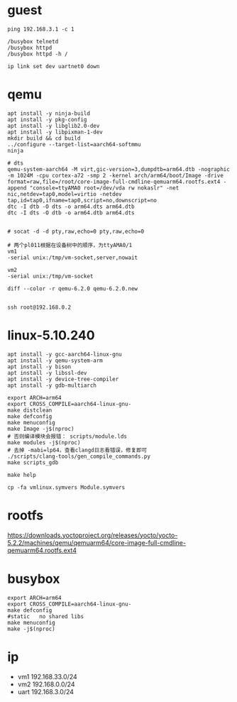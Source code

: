 
# guest
```shell
ping 192.168.3.1 -c 1

/busybox telnetd
/busybox httpd
/busybox httpd -h /

ip link set dev uartnet0 down
```

# qemu
```shell
apt install -y ninja-build
apt install -y pkg-config
apt install -y libglib2.0-dev
apt install -y libpixman-1-dev
mkdir build && cd build
../configure --target-list=aarch64-softmmu
ninja

# dts
qemu-system-aarch64 -M virt,gic-version=3,dumpdtb=arm64.dtb -nographic -m 1024M -cpu cortex-a72 -smp 2 -kernel arch/arm64/boot/Image -drive format=raw,file=/root/core-image-full-cmdline-qemuarm64.rootfs.ext4 -append "console=ttyAMA0 root=/dev/vda rw nokaslr" -net nic,netdev=tap0,model=virtio -netdev tap,id=tap0,ifname=tap0,script=no,downscript=no
dtc -I dtb -O dts -o arm64.dts arm64.dtb
dtc -I dts -O dtb -o arm64.dtb arm64.dts


# socat -d -d pty,raw,echo=0 pty,raw,echo=0
```

```shell
# 两个pl011根据在设备树中的顺序，为ttyAMA0/1
vm1
-serial unix:/tmp/vm-socket,server,nowait

vm2
-serial unix:/tmp/vm-socket

diff --color -r qemu-6.2.0 qemu-6.2.0.new


ssh root@192.168.0.2
```

# linux-5.10.240

```shell
apt install -y gcc-aarch64-linux-gnu
apt install -y qemu-system-arm
apt install -y bison
apt install -y libssl-dev
apt install -y device-tree-compiler
apt install -y gdb-multiarch

export ARCH=arm64
export CROSS_COMPILE=aarch64-linux-gnu-
make distclean
make defconfig
make menuconfig
make Image -j$(nproc)
# 否则编译模块会报错： scripts/module.lds
make modules -j$(nproc)
# 去掉 -mabi=lp64，查看clangd日志看错误，修复即可
./scripts/clang-tools/gen_compile_commands.py
make scripts_gdb

make help

cp -fa vmlinux.symvers Module.symvers
```

# rootfs
https://downloads.yoctoproject.org/releases/yocto/yocto-5.2.2/machines/qemu/qemuarm64/core-image-full-cmdline-qemuarm64.rootfs.ext4


# busybox
```shell
export ARCH=arm64
export CROSS_COMPILE=aarch64-linux-gnu-
make defconfig
#static   no shared libs
make menuconfig
make -j$(nproc)
```

# ip
- vm1 192.168.33.0/24
- vm2 192.168.0.0/24
- uart 192.168.3.0/24
